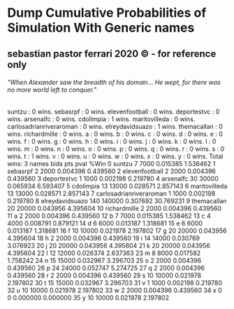 # Dump Cumulative Probabilities of Simulation With Generic names
## sebastian pastor ferrari 2020 © - for reference only
###### "When Alexander saw the breadth of his domain... He wept, for there was no more world left to conquer."

suntzu : 0 wins.
sebasrpf : 0 wins.
elevenfootball : 0 wins.
deportestvc : 0 wins.
arsenalfc : 0 wins.
cdolimpia : 1 wins.
maritovilleda : 0 wins.
carlosadrianriveraroman : 0 wins.
elreydavidsuazo : 1 wins.
themacallan : 0 wins.
richardmille : 0 wins.
a : 0 wins.
b : 0 wins.
c : 0 wins.
d : 0 wins.
e : 0 wins.
f : 0 wins.
g : 0 wins.
h : 0 wins.
i : 0 wins.
j : 0 wins.
k : 0 wins.
l : 0 wins.
m : 0 wins.
n : 0 wins.
o : 0 wins.
p : 0 wins.
q : 0 wins.
r : 0 wins.
s : 0 wins.
t : 1 wins.
v : 0 wins.
u : 0 wins.
w : 0 wins.
x : 0 wins.
y : 0 wins.
Total wins: 3
                      names  bids     pts      pval       %Win
0                    suntzu     7    7000  0.015385   1.538462
1                  sebasrpf     2    2000  0.004396   0.439560
2            elevenfootball     2    2000  0.004396   0.439560
3               deportestvc     1    1000  0.002198   0.219780
4                 arsenalfc    30   30000  0.065934   6.593407
5                 cdolimpia    13   13000  0.028571   2.857143
6             maritovilleda    13   13000  0.028571   2.857143
7   carlosadrianriveraroman     1    1000  0.002198   0.219780
8           elreydavidsuazo   140  140000  0.307692  30.769231
9               themacallan    20   20000  0.043956   4.395604
10             richardmille     2    2000  0.004396   0.439560
11                        a     2    2000  0.004396   0.439560
12                        b     7    7000  0.015385   1.538462
13                        c     4    4000  0.008791   0.879121
14                        d     6    6000  0.013187   1.318681
15                        e     6    6000  0.013187   1.318681
16                        f    10   10000  0.021978   2.197802
17                        g    20   20000  0.043956   4.395604
18                        h     2    2000  0.004396   0.439560
19                        i    14   14000  0.030769   3.076923
20                        j    20   20000  0.043956   4.395604
21                        k    20   20000  0.043956   4.395604
22                        l    12   12000  0.026374   2.637363
23                        m     8    8000  0.017582   1.758242
24                        n    15   15000  0.032967   3.296703
25                        o     2    2000  0.004396   0.439560
26                        p    24   24000  0.052747   5.274725
27                        q     2    2000  0.004396   0.439560
28                        r     2    2000  0.004396   0.439560
29                        s    10   10000  0.021978   2.197802
30                        t    15   15000  0.032967   3.296703
31                        v     1    1000  0.002198   0.219780
32                        u    10   10000  0.021978   2.197802
33                        w     2    2000  0.004396   0.439560
34                        x     0       0  0.000000   0.000000
35                        y    10   10000  0.021978   2.197802
